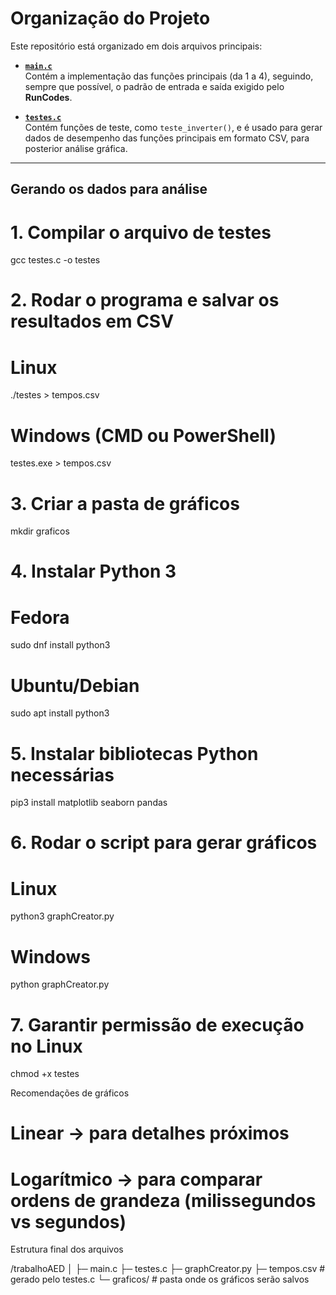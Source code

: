 # Organização do Projeto

Este repositório está organizado em dois arquivos principais:

- **[`main.c`](main.c)**  
  Contém a implementação das funções principais (da 1 a 4), seguindo, sempre que possível, o padrão de entrada e saída exigido pelo **RunCodes**.

- **[`testes.c`](testes.c)**  
  Contém funções de teste, como `teste_inverter()`, e é usado para gerar dados de desempenho das funções principais em formato CSV, para posterior análise gráfica.

---

## Gerando os dados para análise

# 1. Compilar o arquivo de testes
gcc testes.c -o testes

# 2. Rodar o programa e salvar os resultados em CSV
# Linux
./testes > tempos.csv

# Windows (CMD ou PowerShell)
testes.exe > tempos.csv

# 3. Criar a pasta de gráficos
mkdir graficos

# 4. Instalar Python 3
# Fedora
sudo dnf install python3
# Ubuntu/Debian
sudo apt install python3

# 5. Instalar bibliotecas Python necessárias
pip3 install matplotlib seaborn pandas

# 6. Rodar o script para gerar gráficos
# Linux
python3 graphCreator.py
# Windows
python graphCreator.py

# 7. Garantir permissão de execução no Linux
chmod +x testes

Recomendações de gráficos

# Linear → para detalhes próximos
# Logarítmico → para comparar ordens de grandeza (milissegundos vs segundos)

Estrutura final dos arquivos

/trabalhoAED
│
├─ main.c
├─ testes.c
├─ graphCreator.py
├─ tempos.csv       # gerado pelo testes.c
└─ graficos/        # pasta onde os gráficos serão salvos

